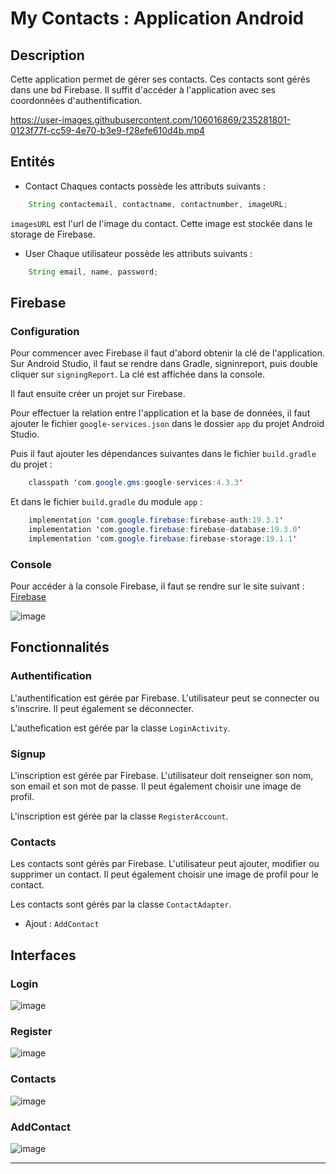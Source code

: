 # My Contacts : Application Android

## Description
Cette application permet de gérer ses contacts. Ces contacts sont gérés dans une bd Firebase. Il suffit d'accéder à l'application avec ses coordonnées d'authentification.


https://user-images.githubusercontent.com/106016869/235281801-0123f77f-cc59-4e70-b3e9-f28efe610d4b.mp4


## Entités
- Contact
Chaques contacts possède les attributs suivants :
```java
    String contactemail, contactname, contactnumber, imageURL;
```

`imagesURL` est l'url de l'image du contact. Cette image est stockée dans le storage de Firebase.

- User
Chaque utilisateur possède les attributs suivants :
```java
    String email, name, password;
```

## Firebase
### Configuration
Pour commencer avec Firebase il faut d'abord obtenir la clé de l'application. Sur Android Studio, il faut se rendre dans Gradle, signinreport, puis double cliquer sur `signingReport`. La clé est affichée dans la console.

Il faut ensuite créer un projet sur Firebase.

Pour effectuer la relation entre l'application et la base de données, il faut ajouter le fichier `google-services.json` dans le dossier `app` du projet Android Studio.

Puis il faut ajouter les dépendances suivantes dans le fichier `build.gradle` du projet :
```java
    classpath 'com.google.gms:google-services:4.3.3'
```

Et dans le fichier `build.gradle` du module `app` :
```java
    implementation 'com.google.firebase:firebase-auth:19.3.1'
    implementation 'com.google.firebase:firebase-database:19.3.0'
    implementation 'com.google.firebase:firebase-storage:19.1.1'
```

### Console
Pour accéder à la console Firebase, il faut se rendre sur le site suivant : [Firebase](https://console.firebase.google.com/u/0/)

![image](https://user-images.githubusercontent.com/106016869/235281596-2bc99cdb-7ed8-412c-83c1-ef6edd947aed.png)

## Fonctionnalités
### Authentification
L'authentification est gérée par Firebase. L'utilisateur peut se connecter ou s'inscrire. Il peut également se déconnecter.

L'authefication est gérée par la classe `LoginActivity`.

### Signup
L'inscription est gérée par Firebase. L'utilisateur doit renseigner son nom, son email et son mot de passe. Il peut également choisir une image de profil.

L'inscription est gérée par la classe `RegisterAccount`.

### Contacts
Les contacts sont gérés par Firebase. L'utilisateur peut ajouter, modifier ou supprimer un contact. Il peut également choisir une image de profil pour le contact.

Les contacts sont gérés par la classe `ContactAdapter`.
- Ajout : `AddContact`

## Interfaces

### Login
![image](https://user-images.githubusercontent.com/106016869/235281726-807655e8-ab73-4a49-9123-92cd64c657be.png)


### Register
![image](https://user-images.githubusercontent.com/106016869/235281746-1d9b10d7-04cb-48b0-8227-0b7dc099d7a9.png)


### Contacts
![image](https://user-images.githubusercontent.com/106016869/235281770-a0a0a985-bc13-40fd-b659-1cd75d986068.png)


### AddContact
![image](https://user-images.githubusercontent.com/106016869/235281782-595d6849-829d-488b-8796-0b67b21ff996.png)


---




